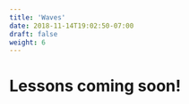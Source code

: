 ```yaml
---
title: 'Waves'
date: 2018-11-14T19:02:50-07:00
draft: false
weight: 6
---
```


# Lessons coming soon!